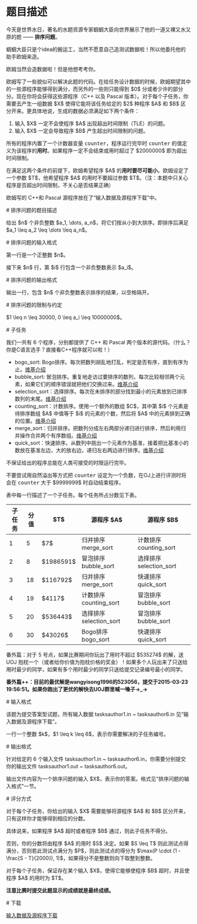 # 题目描述

<p>今天是世界水日，著名的水题资源专家蝈蝈大臣向世界展示了他的一道又裸又水又原的题 —— <strong>排序问题</strong>。</p>
<p>蝈蝈大臣只是个idea的搬运工，当然不愿意自己造测试数据啦！所以他委托他的助手欧姆来造。</p>
<p>欧姆当然会造数据啦！但是他想考考你。</p>
<p>欧姆写了一些貌似可以解决此题的代码。在给任务设计数据的时候，欧姆期望其中的一些源程序能够得到满分，而另外的一些则只能得到 $0$ 分或者少许的部分分。现在你将会获得这些源程序（C++ 以及 Pascal 版本）。对于每个子任务，你需要去产生一组数据 $X$ 使得它能将该任务给定的 $2$ 种程序 $A$ 和 $B$ 区分开来。更具体地说，生成的数据必须满足如下两个条件： </p>
<ol><li>输入 $X$ 一定不会使程序 $A$ 出现超出时间限制（TLE）的问题。</li>
<li>输入 $X$ 一定会导致程序 $B$ 产生超出时间限制的问题。 </li>
</ol><p>所有的程序内置了一个计数器变量 <samp>counter</samp>，程序运行完毕时 <samp>counter</samp> 的值定义为该程序的<strong>用时</strong>。如果程序一定不会结束或用时超过了 $2000000$ 即为超出时间限制。</p>
<p>在满足这两个条件的前提下，欧姆希望程序 $A$ 的<strong>用时要尽可能小</strong>。欧姆设定了一个参数 $T$，他希望程序 $A$ 的用时不要超过参数 $T$。（注：本题中只关心程序是否超出时间限制，不关心是否结果正确） </p>
<p>欧姆写的 C++和 Pascal 源程序放在了“输入数据及源程序下载”中。</p>
# 排序问题的题目描述


<p>给出 $n$ 个非负整数 $a_1, \dots, a_n$，将它们按从小到大排序。即排序后满足 $a_1 \leq a_2 \leq \dots \leq a_n$。</p>
# 排序问题的输入格式


<p>第一行是一个正整数 $n$。</p>
<p>接下来 $n$ 行，第 $i$ 行包含一个非负整数表示 $a_i$。</p>
# 排序问题的输出格式


<p>输出一行，包含 $n$ 个非负整数表示排序的结果，以空格隔开。</p>
# 排序问题的限制与约定


<p>$1 \leq n \leq 30000, 0 \leq a_i \leq 10000000$。</p>
# 子任务


<p>我们一共有 6 个程序，分别都提供了 C++ 和 Pascal 两个版本的源代码。（什么？你是C语言选手？直接看C++程序就可以啦！）</p>
<ul><li>bogo_sort: Bogo排序。每次把数列胡乱地打乱，判定是否有序，直到有序为止。<a href="http://zh.wikipedia.org/wiki/Bogo%E6%8E%92%E5%BA%8F">维基介绍</a></li>
<li>bubble_sort: 冒泡排序。重复地走访过要排序的数列，每次比较相邻两个元素，如果它们的顺序错误就把他们交换过来。<a href="http://zh.wikipedia.org/wiki/%E5%86%92%E6%B3%A1%E6%8E%92%E5%BA%8F">维基介绍</a></li>
<li>selection_sort：选择排序。每次在未排序的部分找到最小的元素放到已排序数列的末尾。<a href="http://zh.wikipedia.org/wiki/%E9%80%89%E6%8B%A9%E6%8E%92%E5%BA%8F">维基介绍</a></li>
<li>counting_sort：计数排序。使用一个额外的数组 $C$，其中第 $i$ 个元素是待排序数组 $A$ 中值等于 $i$ 的元素的个数，然后将 $A$ 中的元素排到正确的位置。<a href="http://zh.wikipedia.org/wiki/%E8%AE%A1%E6%95%B0%E6%8E%92%E5%BA%8F">维基介绍</a></li>
<li>merge_sort：归并排序。把数列分成左右两部分递归进行排序，然后利用归并操作合并两个有序数组。<a href="http://zh.wikipedia.org/wiki/%E5%BD%92%E5%B9%B6%E6%8E%92%E5%BA%8F">维基介绍</a></li>
<li>quick_sort：快速排序。从数列中挑出一个元素作为基准，接着把比基准小的数放在基准左边，大的放右边，递归左右两边进行排序。<a href="http://zh.wikipedia.org/wiki/%E5%BF%AB%E9%80%9F%E6%8E%92%E5%BA%8F">维基介绍</a></li>
</ul><p>不保证给出的程序总能在人类可接受的时限运行完毕。</p>
<p>不要尝试用自然溢出等方式把 <samp>counter</samp> 设定为一个负数，在OJ上进行评测时将会在 <samp>counter</samp> 大于 $9999999$ 时自动结束程序。</p>
<p>表中每一行描述了一个子任务。每个任务所占分数见下表。</p>
<div class="table-responsive">
<table class="table table-bordered table-text-center table-vertical-middle"><thead><tr><th>子任务</th>
<th>分值</th>
<th>$T$</th>
<th>源程序 $A$</th>
<th>源程序 $B$</th>
</tr></thead><tbody><tr><td>1</td><td>5</td><td>$7$</td><td>归并排序 merge_sort</td><td>计数排序 counting_sort</td></tr><tr><td>2</td><td>8</td><td>$1986591$</td><td>冒泡排序 bubble_sort</td><td>选择排序 selection_sort</td></tr><tr><td>3</td><td>18</td><td>$116792$</td><td>归并排序 merge_sort</td><td>快速排序 quick_sort</td></tr><tr><td>4</td><td>19</td><td>$4117$</td><td>计数排序 counting_sort</td><td>冒泡排序 bubble_sort</td></tr><tr><td>5</td><td>20</td><td>$536443$</td><td>选择排序 selection_sort</td><td>冒泡排序 bubble_sort</td></tr><tr><td>6</td><td>30</td><td>$43026$</td><td>Bogo排序 bogo_sort</td><td>快速排序 quick_sort</td></tr></tbody></table></div>

<p>番外篇：对于 5 号点，如果比赛期间你玩出了用时不超过 $535274$ 的解，送 UOJ 抱枕一个（或者给你价值为抱枕价格的奖金）！如果多个人玩出来了只送给用时最少的同学，如果有多个用时最少的同学只送给提交记录编号最小的同学。</p>
<p><strong>番外篇++：目前的最优解是wangyisong1996的523056，提交于2015-03-23 19:56:51。如果你跑出了更优的解快去UOJ群里喊一嗓子→_→</strong></p>
# 输入格式


<p>该题为提交答案型试题，所有输入数据 tasksauthor1.in ~ tasksauthor6.in 见“输入数据及源程序下载”。</p>
<p>一行一个整数 $k$，$1 \leq k \leq 6$，表示你需要解决的子任务编号。</p>
# 输出格式


<p>针对给定的 6 个输入文件 tasksauthor1.in ~ tasksauthor6.in，你需要分别提交你的输出文件 tasksauthor1.out ~ tasksauthor6.out。</p>
<p>输出文件内容为一个排序问题的输入 $X$，表示你的答案。格式见“排序问题的输入格式”一节。</p>
# 评分方式


<p>对于每个子任务，你给出的输入 $X$ 需要能够将源程序 $A$ 和 $B$ 区分开来，只有这样你才能够得到相应的分数。</p>
<p>具体说来，如果程序 $A$ 超时或者程序 $B$ 通过，则此子任务不得分。</p>
<p>否则，你的分数将由程序 $A$ 的用时 $S$ 决定。如果 $S \leq T$ 则此测试点得满分，否则若此测试点满分为 $P$，则此测试点的得分为 $\max(P \cdot (1 - \frac{S - T}{2000}), 1)$，如果得分不是整数则向下取整到整数。</p>
<p>对于每个子任务，保证存在某个输入 $X$，使得它能够使程序 $B$ 超时，并且使程序 $A$ 的用时为 $T$。</p>
<p><strong>注意比赛时提交此题显示的成绩就是最终成绩。</strong></p>
# 下载


<p><a href="/download.php?type=problem&amp;id=83">输入数据及源程序下载</a></p>
